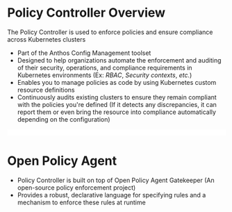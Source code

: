 # Policy Controller Overview

The Policy Controller is used to enforce policies and ensure compliance across Kubernetes clusters

* Part of the Anthos Config Management toolset
* Designed to help organizations automate the enforcement and auditing of their security, operations, and compliance requirements in Kubernetes environments (Ex: *RBAC*, *Security contexts*, *etc.*)
* Enables you to manage policies as code by using Kubernetes custom resource definitions
* Continuously audits existing clusters to ensure they remain compliant with the policies you're defined (If it detects any discrepancies, it can report them or even bring the resource into compliance automatically depending on the configuration)

![](https://github.com/JonmarCorpuz/LetsLearn/blob/main/Assets/Whitespace.png)

# Open Policy Agent 

* Policy Controller is built on top of Open Policy Agent Gatekeeper (An open-source policy enforcement project)
* Provides a robust, declarative language for specifying rules and a mechanism to enforce these rules at runtime

